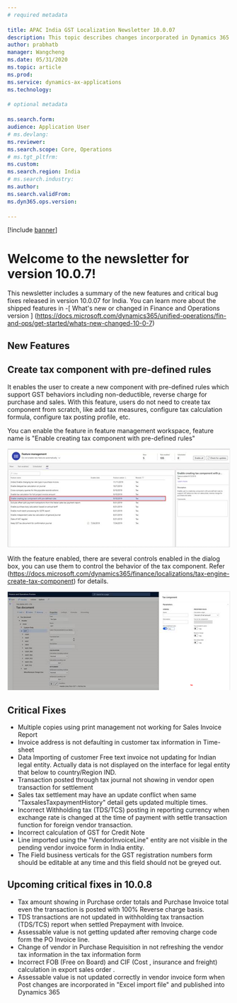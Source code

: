 ```yaml
---
# required metadata

title: APAC India GST Localization Newsletter 10.0.07
description: This topic describes changes incorporated in Dynamics 365 Application version 10.0.07
author: prabhatb
manager: Wangcheng
ms.date: 05/31/2020
ms.topic: article
ms.prod: 
ms.service: dynamics-ax-applications
ms.technology: 

# optional metadata

ms.search.form: 
audience: Application User
# ms.devlang: 
ms.reviewer: 
ms.search.scope: Core, Operations
# ms.tgt_pltfrm: 
ms.custom: 
ms.search.region: India
# ms.search.industry: 
ms.author: 
ms.search.validFrom: 
ms.dyn365.ops.version: 

---
```

[!include [banner](../includes/banner.md)]

# Welcome to the newsletter for version 10.0.7! 

This newsletter includes a summary of the new features and critical bug fixes released in version 10.0.07 for India.
You can learn more about the shipped features in 
-[ What's new or changed in Finance and Operations version ] (https://docs.microsoft.com/dynamics365/unified-operations/fin-and-ops/get-started/whats-new-changed-10-0-7)

## New Features
## Create tax component with pre-defined rules 

It enables the user to create a new component with pre-defined rules which support GST behaviors including non-deductible, 
reverse charge for purchase and sales. With this feature, users do not need to create tax component from scratch, 
like add tax measures, configure tax calculation formula, configure tax posting profile, etc. 

You can enable the feature in feature management workspace, feature name is "Enable creating tax component with pre-defined rules"

 ![](media/GST-Tax-component-Pre-defined-rule-1-10-0-07.PNG)
 
 With the feature enabled, there are several controls enabled in the dialog box, you can use them to control the behavior 
 of the tax component. Refer (https://docs.microsoft.com/dynamics365/finance/localizations/tax-engine-create-tax-component)
 for details.
 
 ![](media/GST-Tax-component-pre-defined-2-10-0-07.PNG)
 
## Critical Fixes 

- Multiple copies using print management not working for Sales Invoice Report 
-	Invoice address is not defaulting in customer tax information in Time-sheet 
-	Data Importing of customer Free text invoice not updating for Indian legal entity. Actually data is not displayed on 
  the interface for legal entity that below to country/Region IND. 
-	Transaction posted through tax journal not showing in vendor open transaction for settlement 
-	Sales tax settlement may have an update conflict when same "TaxsalesTaxpaymentHistory" detail gets updated multiple times. 
-	Incorrect Withholding tax (TDS/TCS) posting in reporting currency when exchange rate is changed at the time of payment 
  with settle transaction function for foreign vendor transaction. 
- Incorrect calculation of GST for Credit Note 
-	Line imported using the "VendorInvoiceLine"  entity are not visible in the pending vendor invoice form in India entity. 
-	The Field business verticals for the GST registration numbers form should be editable at any time and this field should
  not be greyed out. 


## Upcoming critical fixes in 10.0.8 

- Tax amount showing in Purchase order totals and Purchase Invoice total even the transaction is posted
  with 100%  Reverse charge basis. 
-	TDS transactions are not updated in withholding tax transaction (TDS/TCS)  report when settled Prepayment with Invoice. 
-	Assessable value is not getting updated after removing charge code form the PO Invoice line. 
-	Change of vendor in Purchase Requisition in not refreshing the vendor tax information in the tax information form 
-	Incorrect FOB (Free on Board) and CIF (Cost , insurance and freight)  calculation in export sales order . 
-	Assessable value is not updated correctly in vendor invoice form when Post changes are incorporated in "Excel import file" 
  and published into Dynamics 365
